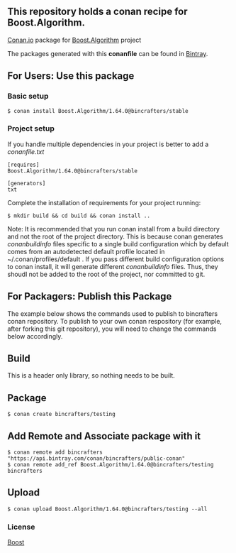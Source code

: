 ## This repository holds a conan recipe for Boost.Algorithm.

[Conan.io](https://conan.io) package for [Boost.Algorithm](https://github.com/Boostorg/Algorithm) project

The packages generated with this **conanfile** can be found in [Bintray](https://bintray.com/bincrafters/public-conan/Boost.Algorithm%3Abincrafters).

## For Users: Use this package

### Basic setup

    $ conan install Boost.Algorithm/1.64.0@bincrafters/stable

### Project setup

If you handle multiple dependencies in your project is better to add a *conanfile.txt*

    [requires]
    Boost.Algorithm/1.64.0@bincrafters/stable

    [generators]
    txt

Complete the installation of requirements for your project running:</small></span>

    $ mkdir build && cd build && conan install ..
	
Note: It is recommended that you run conan install from a build directory and not the root of the project directory.  This is because conan generates *conanbuildinfo* files specific to a single build configuration which by default comes from an autodetected default profile located in ~/.conan/profiles/default .  If you pass different build configuration options to conan install, it will generate different *conanbuildinfo* files.  Thus, they shoudl not be added to the root of the project, nor committed to git. 

## For Packagers: Publish this Package

The example below shows the commands used to publish to bincrafters conan repository. To publish to your own conan respository (for example, after forking this git repository), you will need to change the commands below accordingly. 

## Build  

This is a header only library, so nothing needs to be built.

## Package 

    $ conan create bincrafters/testing
	
## Add Remote and Associate package with it

	$ conan remote add bincrafters "https://api.bintray.com/conan/bincrafters/public-conan"
	$ conan remote add_ref Boost.Algorithm/1.64.0@bincrafters/testing bincrafters

## Upload

    $ conan upload Boost.Algorithm/1.64.0@bincrafters/testing --all

### License
[Boost](LICENSE)
